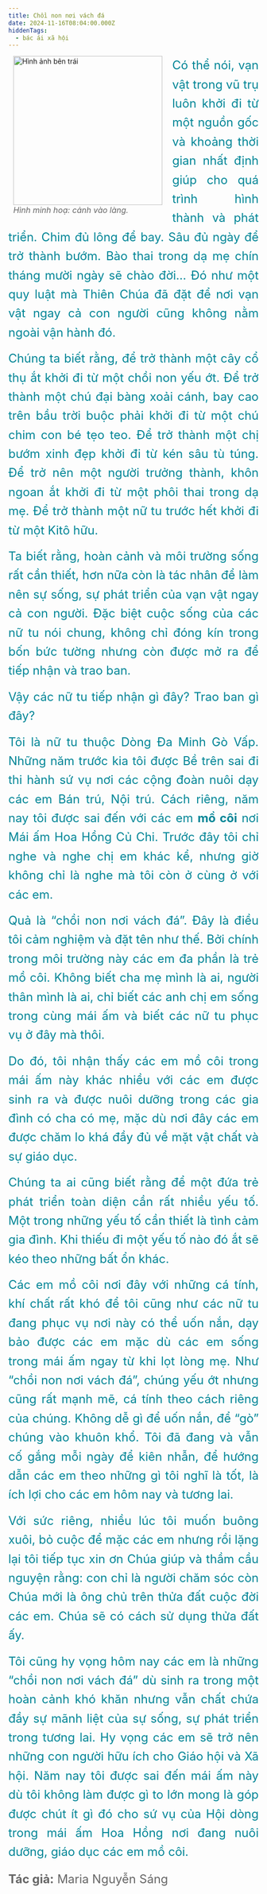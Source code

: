 ```yaml
---
title: Chồi non nơi vách đá
date: 2024-11-16T08:04:00.000Z
hiddenTags:
  - bác ái xã hội
---
```

<figure> <img src="https://res.cloudinary.com/dxtb6rv7y/image/upload/v1731982439/8T9A9369_kgngmd.jpg" alt="Hình ảnh bên trái" class="image-left"; width="300"> <figcaption>Hình minh hoạ: cảnh vào làng.</figcaption> 
</figure> 
<p style="text-align:justify;">
<p3> Có thể nói, vạn vật trong vũ trụ luôn khởi đi từ một nguồn gốc và khoảng thời gian nhất định giúp cho quá trình hình thành và phát triển. Chim đủ lông để bay. Sâu đủ ngày để trở thành bướm. Bào thai trong dạ mẹ chín tháng mười ngày sẽ chào đời… Đó như một quy luật mà Thiên Chúa đã đặt để nơi vạn vật ngay cả con người cũng không nằm ngoài vận hành đó.</br></p3>
<p style="text-align:justify;">
<p3> Chúng ta biết rằng, để trở thành một cây cổ thụ ắt khởi đi từ một chồi non yếu ớt. Để trở thành một chú đại bàng xoải cánh, bay cao trên bầu trời buộc phải khởi đi từ một chú chim con bé tẹo teo. Để trở thành một chị bướm xinh đẹp khởi đi từ kén sâu tù túng. Để trở nên một người trưởng thành, khôn ngoan ắt khởi đi từ một phôi thai trong dạ mẹ. Để trở thành một nữ tu trước hết khởi đi từ một Kitô hữu. </br></p3>
<p style="text-align:justify;">
<p3> Ta biết rằng, hoàn cảnh và môi trường sống rất cần thiết, hơn nữa còn là tác nhân để làm nên sự sống, sự phát triển của vạn vật ngay cả con người. Đặc biệt cuộc sống của các nữ tu nói chung, không chỉ đóng kín trong bốn bức tường nhưng còn được mở ra để tiếp nhận và trao ban. </br></p3>
<p style="text-align:justify;">
<p3> Vậy các nữ tu tiếp nhận gì đây? Trao ban gì đây?</br></p3>
<p style="text-align:justify;">
<p3> Tôi là nữ tu thuộc Dòng Đa Minh Gò Vấp. Những năm trước kia tôi được Bề trên sai đi thi hành sứ vụ nơi các cộng đoàn nuôi dạy các em Bán trú, Nội trú. Cách riêng, năm nay tôi được sai đến với các em <b>mồ côi</b> nơi Mái ấm Hoa Hồng Củ Chi. Trước đây tôi chỉ nghe và nghe chị em khác kể, nhưng giờ không chỉ là nghe mà tôi còn ở cùng ở với các em. </br></p3>
<p style="text-align:justify;">
<p3> Quả là “chồi non nơi vách đá”. Đây là điều tôi cảm nghiệm và đặt tên như thế. Bởi chính trong môi trường này các em đa phần là trẻ mồ côi. Không biết cha mẹ mình là ai, người thân mình là ai, chỉ biết các anh chị em sống trong cùng mái ấm và biết các nữ tu phục vụ ở đây mà thôi. </p3>


<p style="text-align:justify;">
<p3> Do đó, tôi nhận thấy các em mồ côi trong mái ấm này khác nhiều với các em được sinh ra và được nuôi dưỡng trong các gia đình có cha có mẹ, mặc dù nơi đây các em được chăm lo khá đầy đủ về mặt vật chất và sự giáo dục. </p3>


<p style="text-align:justify;">
<p3> Chúng ta ai cũng biết rằng để một đứa trẻ phát triển toàn diện cần rất nhiều yếu tố. Một trong những yếu tố cần thiết là tình cảm gia đình. Khi thiếu đi một yếu tố nào đó ắt sẽ kéo theo những bất ổn khác. </p3>


<p style="text-align:justify;">
<p3> Các em mồ côi nơi đây với những cá tính, khí chất rất khó để tôi cũng như các nữ tu đang phục vụ nơi này có thể uốn nắn, dạy bảo được các em mặc dù các em sống trong mái ấm ngay từ khi lọt lòng mẹ. Như “chồi non nơi vách đá”, chúng yếu ớt nhưng cũng rất mạnh mẽ, cá tính theo cách riêng của chúng. Không dễ gì để uốn nắn, để “gò” chúng vào khuôn khổ. Tôi đã đang và vẫn cố gắng mỗi ngày để kiên nhẫn, để hướng dẫn các em theo những gì tôi nghĩ là tốt, là ích lợi cho các em hôm nay và tương lai. </p3>
<p style="text-align:justify;">
<p3> Với sức riêng, nhiều lúc tôi muốn buông xuôi, bỏ cuộc để mặc các em nhưng rồi lặng lại tôi tiếp tục xin ơn Chúa giúp và thầm cầu nguyện rằng: con chỉ là người chăm sóc còn Chúa mới là ông chủ trên thửa đất cuộc đời các em. Chúa sẽ có cách sử dụng thửa đất ấy. </p3>
<p style="text-align:justify;">
<p3> Tôi cũng hy vọng hôm nay các em là những “chồi non nơi vách đá” dù sinh ra trong một hoàn cảnh khó khăn nhưng vẫn chất chứa đầy sự mãnh liệt của sự sống, sự phát triển trong tương lai. Hy vọng các em sẽ trở nên những con người hữu ích cho Giáo hội và Xã hội. Năm nay tôi được sai đến mái ấm này dù tôi không làm được gì to lớn mong là góp được chút ít gì đó cho sứ vụ của Hội dòng trong mái ấm Hoa Hồng nơi đang nuôi dưỡng, giáo dục các em mồ côi. </p3>



<div class="distance" id="distanceDisplay"></div>
<p1> <strong>Tác giả:</strong> <span class="author-name">Maria Nguyễn Sáng </span> </p1>
<style>
p3 {
text-align: justify;
margin-bottom: 15px;
color: #008596;
line-height: 1.6;
font-size: 1.5rem;
}
p1 {
margin-right: 5px;
margin-top: 20px;
color: #666;
font-size: 1.5rem;
}
.image-left {
float: left;
margin-right: 10px;
}
figure { 
float: left; /* Hình ảnh ở bên phải */
margin: 0px 10px 10px 10px; /* Khoảng cách với văn bản xung quanh */
}
figcaption {
margin-top: 8px;
font-size: 16px;
color: #666;
font-style: italic;
}
.distance {
font-weight: bold;
margin-top: 20px;
}
</style>

